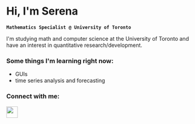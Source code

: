 # Hi, I'm Serena

**`Mathematics Specialist @ University of Toronto`**

I'm studying math and computer science at the University of Toronto and have an interest in quantitative research/development.


### Some things I'm learning right now:
  - GUIs
  - time series analysis and forecasting


### Connect with me:
<p align="left">
  <a href="https://www.linkedin.com/in/serenahe/">
    <img width=30, src="https://cdn.jsdelivr.net/gh/devicons/devicon/icons/linkedin/linkedin-original.svg" />
</p>
